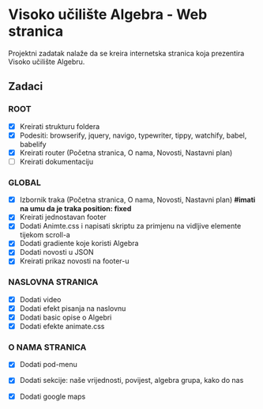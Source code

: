 # Visoko učilište Algebra - Web stranica

Projektni zadatak nalaže da se kreira internetska stranica koja prezentira Visoko učilište Algebru.

## Zadaci

### ROOT
- [X] Kreirati strukturu foldera
- [X] Podesiti: browserify, jquery, navigo, typewriter, tippy, watchify, babel, babelify
- [X] Kreirati router (Početna stranica, O nama, Novosti, Nastavni plan)
- [ ] Kreirati dokumentaciju

### GLOBAL
- [X] Izbornik traka (Početna stranica, O nama, Novosti, Nastavni plan) **#imati na umu da je traka position: fixed**
- [X] Kreirati jednostavan footer
- [X] Dodati Animte.css i napisati skriptu za primjenu na vidljive elemente tijekom scroll-a
- [X] Dodati gradiente koje koristi Algebra
- [X] Dodati novosti u JSON
- [X] Kreirati prikaz novosti na footer-u

### NASLOVNA STRANICA
- [X] Dodati video
- [X] Dodati efekt pisanja na naslovnu
- [X] Dodati basic opise o Algebri
- [X] Dodati efekte animate.css

### O NAMA STRANICA
- [X] Dodati pod-menu
- [X] Dodati sekcije: naše vrijednosti, povijest, algebra grupa, kako do nas
- [X] Dodati google maps

